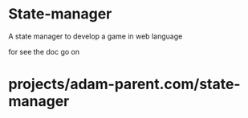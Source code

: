 # State-manager
A state manager to develop a game in web language

for see the doc go on 

# projects/adam-parent.com/state-manager
